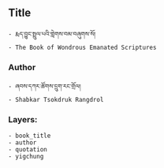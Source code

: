 ## Title
	- རྨད་བྱུང་སྤྲུལ་པའི་གླེགས་བམ་བཞུགས་སོ།
	- The Book of Wondrous Emanated Scriptures

### Author
	- ཞབས་དཀར་ཚོགས་དྲུག་རང་གྲོལ།
	- Shabkar Tsokdruk Rangdrol

### Layers:
	- book_title
	- author
	- quotation
	- yigchung
